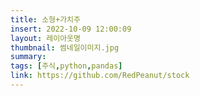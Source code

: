 ```yaml
---
title: 소형+가치주
insert: 2022-10-09 12:00:09
layout: 레이아웃명
thumbnail: 썸네일이미지.jpg
summary: 
tags: [주식,python,pandas]
link: https://github.com/RedPeanut/stock
---
```

